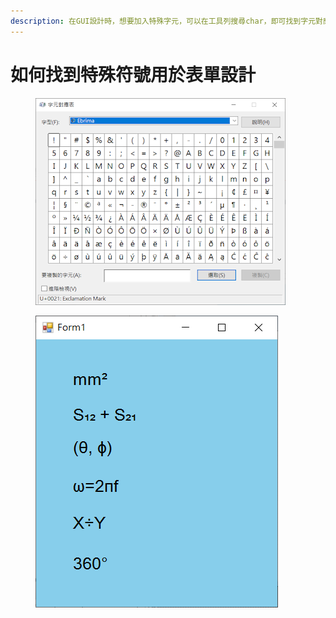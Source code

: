 ```yaml
---
description: 在GUI設計時，想要加入特殊字元，可以在工具列搜尋char，即可找到字元對應表，在上面編輯字串之後就可以複製到表單之中。
---
```


# 如何找到特殊符號用於表單設計

<figure><img src="../.gitbook/assets/image (1).png" alt=""><figcaption></figcaption></figure>

<figure><img src="../.gitbook/assets/image (16).png" alt=""><figcaption></figcaption></figure>
